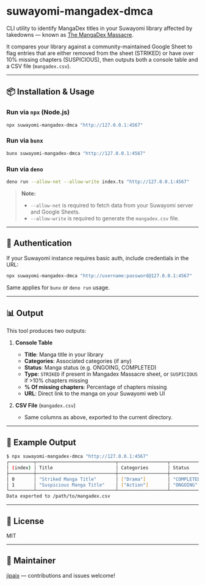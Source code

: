# suwayomi-mangadex-dmca

CLI utility to identify MangaDex titles in your Suwayomi library affected by takedowns — known as [The MangaDex Massacre](https://docs.google.com/spreadsheets/d/1vxvAHxmLLgAEEq-jWbDw5fxHMdz1N_PNWe3OPXtrin0).

It compares your library against a community-maintained Google Sheet to flag entries that are either removed from the sheet (STRIKED) or have over 10% missing chapters (SUSPICIOUS), then outputs both a console table and a CSV file (`mangadex.csv`).

---

## 📦 Installation & Usage

### Run via `npx` (Node.js)

```bash
npx suwayomi-mangadex-dmca "http://127.0.0.1:4567"
```

### Run via `bunx`

```bash
bunx suwayomi-mangadex-dmca "http://127.0.0.1:4567"
```

### Run via `deno`

```bash
deno run --allow-net --allow-write index.ts "http://127.0.0.1:4567"
```

> **Note:**
>
> * `--allow-net` is required to fetch data from your Suwayomi server and Google Sheets.
> * `--allow-write` is required to generate the `mangadex.csv` file.

---

## 🔐 Authentication

If your Suwayomi instance requires basic auth, include credentials in the URL:

```bash
npx suwayomi-mangadex-dmca "http://username:password@127.0.0.1:4567"
```

Same applies for `bunx` or `deno run` usage.

---

## 📊 Output

This tool produces two outputs:

1. **Console Table**

   * **Title**: Manga title in your library
   * **Categories**: Associated categories (if any)
   * **Status**: Manga status (e.g. ONGOING, COMPLETED)
   * **Type**: `STRIKED` if present in Mangadex Massacre sheet, or `SUSPICIOUS` if >10% chapters missing
   * **% Of missing chapters**: Percentage of chapters missing
   * **URL**: Direct link to the manga on your Suwayomi web UI

2. **CSV File** (`mangadex.csv`)

   * Same columns as above, exported to the current directory.

---

## 🧪 Example Output

```bash
$ npx suwayomi-mangadex-dmca "http://127.0.0.1:4567"
┌─────────┬─────────────────────────────┬──────────────────┬────────────┬───────────────┬─────────────────────────┬────────────────────────────────────────┐
│ (index) │ Title                       │ Categories       │ Status     │ Type          │ % Of missing chapters   │ URL                                    │
├─────────┼─────────────────────────────┼──────────────────┼────────────┼───────────────┼─────────────────────────┼────────────────────────────────────────┤
│ 0       │ "Striked Manga Title"       │ ["Drama"]        │ "COMPLETED"│ "STRIKED"     │ 100.00                  │ "http://127.0.0.1:4567/manga/11111"    │
│ 1       │ "Suspicious Manga Title"    │ ["Action"]       │ "ONGOING"  │ "SUSPICIOUS"  │ 41.20                   │ "http://127.0.0.1:4567/manga/22222"    │
└─────────┴─────────────────────────────┴──────────────────┴────────────┴───────────────┴─────────────────────────┴────────────────────────────────────────┘
Data exported to /path/to/mangadex.csv
```

---

## 📄 License

MIT

---

## 👤 Maintainer

[jipaix](https://github.com/jipaix) — contributions and issues welcome!
